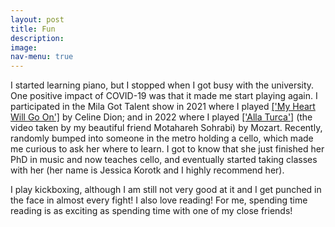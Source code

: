 ```yaml
---
layout: post
title: Fun
description: 
image: 
nav-menu: true
---
```


I started learning piano, but I stopped when I got busy with the university. One positive impact of COVID-19 was that it made me start playing again. I participated in the Mila Got Talent show in 2021 where I  played <a href="https://drive.google.com/file/d/1qAO4XGsoHRJ6J7iyfh8owQkvXP2dk2p1/view?usp=sharing">['My Heart Will Go On']</a></dt> by Celine Dion; and in 2022 where I played <a href="https://drive.google.com/file/d/1Kqf-kE5VoTM-59JaC0gZvcaF9gjIzFaJ/view?usp=sharing">['Alla Turca']</a></dt> (the video taken by my beautiful friend Motahareh Sohrabi) by Mozart. Recently, randomly bumped into someone in the metro holding a cello, which made me curious to ask her where to learn. I got to know that she just finished her PhD in music and now teaches cello, and eventually started taking classes with her (her name is Jessica Korotk and I highly recommend her). 

I play kickboxing, although I am still not very good at it and I get punched in the face in almost every fight! I also love reading! For me, spending time reading is as exciting as spending time with one of my close friends!



